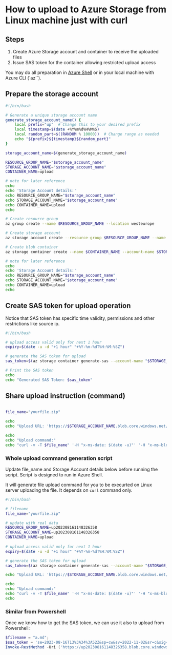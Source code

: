 # How to upload to Azure Storage from Linux machine just with curl

## Steps

1. Create Azure Storage account and container to receive the uploaded files
2. Issue SAS token for the container allowing restricted upload access


You may do all preparation in [Azure Shell](https://shell.azure.com) 
or in your local machine with Azure CLI (`az``).

## Prepare the storage account

```bash
#!/bin/bash

# Generate a unique storage account name
generate_storage_account_name() {
    local prefix="up"  # Change this to your desired prefix
    local timestamp=$(date +%Y%m%d%H%M%S)
    local random_part=$((RANDOM % 10000))  # Change range as needed
    echo "${prefix}${timestamp}${random_part}"
}

storage_account_name=$(generate_storage_account_name)

RESOURCE_GROUP_NAME="$storage_account_name"
STORAGE_ACCOUNT_NAME="$storage_account_name"
CONTAINER_NAME=upload

# note for later reference
echo
echo 'Storage Account details:'
echo RESOURCE_GROUP_NAME="$storage_account_name"
echo STORAGE_ACCOUNT_NAME="$storage_account_name"
echo CONTAINER_NAME=upload
echo 

# Create resource group
az group create --name $RESOURCE_GROUP_NAME --location westeurope

# Create storage account
az storage account create --resource-group $RESOURCE_GROUP_NAME --name $STORAGE_ACCOUNT_NAME --sku Standard_LRS --encryption-services blob

# Create blob container
az storage container create --name $CONTAINER_NAME --account-name $STORAGE_ACCOUNT_NAME --public-access off

# note for later reference
echo
echo 'Storage Account details:'
echo RESOURCE_GROUP_NAME="$storage_account_name"
echo STORAGE_ACCOUNT_NAME="$storage_account_name"
echo CONTAINER_NAME=upload
echo 

```

## Create SAS token for upload operation

Notice that SAS token has specific time validity, permissions and other restrictions like source ip.

```bash
#!/bin/bash

# upload access valid only for next 1 hour
expiry=$(date -u -d "+1 hour" "+%Y-%m-%dT%H:%M:%SZ")

# generate the SAS token for upload
sas_token=$(az storage container generate-sas --account-name "$STORAGE_ACCOUNT_NAME" --name "$CONTAINER_NAME" --permissions cw --expiry "$expiry" --output tsv)

# Print the SAS token
echo
echo "Generated SAS Token: $sas_token"
```

## Share upload instruction (command)

```bash

file_name="yourfile.zip"

echo
echo "Upload URL: 'https://$STORAGE_ACCOUNT_NAME.blob.core.windows.net/$CONTAINER_NAME/$file_name?$sas_token'"

echo
echo "Upload command:"
echo "curl -v -T $file_name" '-H "x-ms-date: $(date -u)"' '-H "x-ms-blob-type: BlockBlob"' "'""https://$STORAGE_ACCOUNT_NAME.blob.core.windows.net/$CONTAINER_NAME/$file_name?$sas_token""'"
```


### Whole upload command generation script

Update file_name and Storage Account details below before running the script.
Script is designed to run in Azure Shell.

It will generate file upload command for you to be execurted on Linux server uploading the file.
It depends on `curl` command only.

```bash
#!/bin/bash

# filename
file_name="yourfile.zip"

# update with real data
RESOURCE_GROUP_NAME=up202308161148326358
STORAGE_ACCOUNT_NAME=up202308161148326358
CONTAINER_NAME=upload
 
# upload access valid only for next 1 hour
expiry=$(date -u -d "+1 hour" "+%Y-%m-%dT%H:%M:%SZ")

# generate the SAS token for upload
sas_token=$(az storage container generate-sas --account-name "$STORAGE_ACCOUNT_NAME" --name "$CONTAINER_NAME" --permissions cw --expiry "$expiry" --output tsv)

echo "Upload URL: 'https://$STORAGE_ACCOUNT_NAME.blob.core.windows.net/$CONTAINER_NAME/$file_name?$sas_token'"

echo
echo "Upload command:"
echo "curl -v -T $file_name" '-H "x-ms-date: $(date -u)"' '-H "x-ms-blob-type: BlockBlob"' "'""https://$STORAGE_ACCOUNT_NAME.blob.core.windows.net/$CONTAINER_NAME/$file_name?$sas_token""'"
echo

```

### Similar from Powershell

Once we know how to get the SAS token, we can use it also to upload from Powershell:

```powershell
$filename = "a.md";
$sas_token = 'se=2023-08-16T13%3A34%3A52Z&sp=cw&sv=2022-11-02&sr=c&sig=lbxofmYr5XALHXHi0nCdBpCXa0HDdGC/1bSt1QKEvmw%3D'
Invoke-RestMethod -Uri ('https://up202308161148326358.blob.core.windows.net/upload/' + $filename + '?' + $sas_token) -InFile $filename -Method PUT -Headers @{"x-ms-blob-type" = "BlockBlob"}
```


